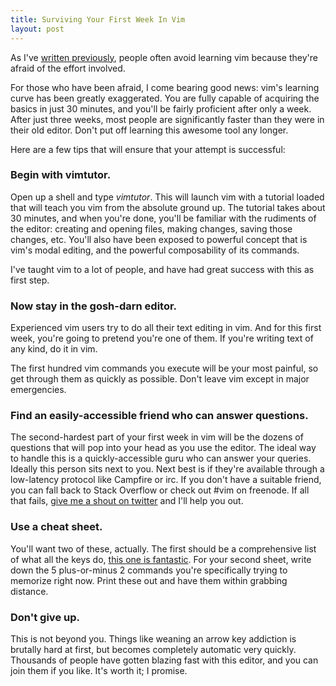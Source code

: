```yaml
---
title: Surviving Your First Week In Vim
layout: post
---
```


As I've [written
previously](http://robots.thoughtbot.com/post/13164810557/the-vim-learning-curve-is-a-myth),
people often avoid learning vim because they're afraid of the effort involved.

For those who have been afraid, I come bearing good news: vim's learning curve
has been greatly exaggerated. You are fully capable of acquiring the basics in
just 30 minutes, and you'll be fairly proficient after only a week. After just
three weeks, most people are significantly faster than they were in their old
editor. Don't put off learning this awesome tool any longer.

Here are a few tips that will ensure that your attempt is successful:

### Begin with vimtutor.

Open up a shell and type _vimtutor_. This will launch vim with a tutorial
loaded that will teach you vim from the absolute ground up. The tutorial takes
about 30 minutes, and when you're done, you'll be familiar with the rudiments
of the editor: creating and opening files, making changes, saving those
changes, etc. You'll also have been exposed to powerful concept that is vim's
modal editing, and the powerful composability of its commands.

I've taught vim to a lot of people, and have had great success with this as
first step.

### Now stay in the gosh-darn editor.

Experienced vim users try to do all their text editing in vim. And for this
first week, you're going to pretend you're one of them. If you're writing text
of any kind, do it in vim.

The first hundred vim commands you execute will be your most painful, so get
through them as quickly as possible. Don't leave vim except in major
emergencies.

### Find an easily-accessible friend who can answer questions.

The second-hardest part of your first week in vim will be the dozens of
questions that will pop into your head as you use the editor. The ideal way to
handle this is a quickly-accessible guru who can answer your queries. Ideally
this person sits next to you. Next best is if they're available through a
low-latency protocol like Campfire or irc. If you don't have a suitable friend,
you can fall back to Stack Overflow or check out #vim on freenode. If all that
fails, [give me a shout on twitter](http://twitter.com/r00k) and I'll help you
out.

### Use a cheat sheet.

You'll want two of these, actually. The first should be a comprehensive list of
what all the keys do, [this one is
fantastic](http://www.viemu.com/a_vi_vim_graphical_cheat_sheet_tutorial.html).
For your second sheet, write down the 5 plus-or-minus 2 commands you're
specifically trying to memorize right now. Print these out and have them within
grabbing distance.

### Don't give up.

This is not beyond you. Things like weaning an arrow key addiction is brutally
hard at first, but becomes completely automatic very quickly. Thousands of
people have gotten blazing fast with this editor, and you can join them if you
like. It's worth it; I promise.
